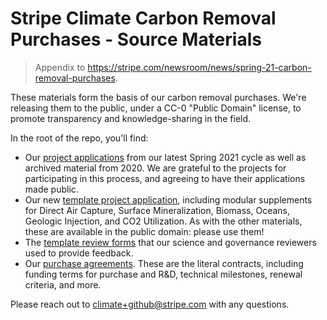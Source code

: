 # Stripe Climate Carbon Removal Purchases - Source Materials

> Appendix to https://stripe.com/newsroom/news/spring-21-carbon-removal-purchases.

These materials form the basis of our carbon removal purchases. We're releasing them to the public, under a CC-0 "Public Domain" license, to promote transparency and knowledge-sharing in the field. 

In the root of the repo, you'll find:

- Our [project applications](./Project%20Applications/Spring2021) from our latest Spring 2021 cycle as well as archived material from 2020. We are grateful to the projects for participating in this process, and agreeing to have their applications made public.
- Our new [template project application](./TEMPLATE%20Project%20Application/Spring2021), including modular supplements for Direct Air Capture, Surface Mineralization, Biomass, Oceans, Geologic Injection, and CO2 Utilization. As with the other materials, these are available in the public domain: please use them!
- The [template review forms](./TEMPLATE%20Expert%20Review%20Forms/Spring2021) that our science and governance reviewers used to provide feedback.
- Our [purchase agreements](./Purchase%20Agreements/Spring2021). These are the literal contracts, including funding terms for purchase and R&D, technical milestones, renewal criteria, and more.
 
Please reach out to climate+github@stripe.com with any questions.
